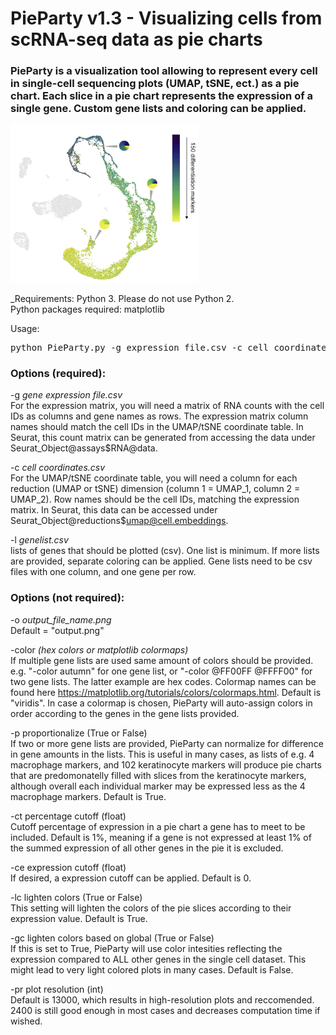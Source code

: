 # PieParty v1.3 - Visualizing cells from scRNA-seq data as pie charts
### PieParty is a visualization tool allowing to represent every cell in single-cell sequencing plots (UMAP, tSNE, ect.) as a pie chart. Each slice in a pie chart represents the expression of a single gene. Custom gene lists and coloring can be applied. 

<img src="https://github.com/harbourlab/PieParty/blob/master/testis.png" width="300">


_Requirements: Python 3. Please do not use Python 2.<br>
Python packages required: matplotlib

Usage: 
<pre>
python PieParty.py -g expression_file.csv -c cell_coordinates.csv -l genelist1.csv genelist2.csv
</pre>

### Options (required):

-g _gene expression file.csv_<br>
For the expression matrix, you will need a matrix of RNA counts with the cell IDs as columns and           gene names as rows.    The expression matrix column names should match the cell IDs in the UMAP/tSNE coordinate table. In Seurat, this count matrix can be generated from accessing the data under Seurat_Object@assays$RNA@data.

-c _cell coordinates.csv_ <br>
For the UMAP/tSNE coordinate table, you will need a column for each reduction (UMAP or tSNE) dimension (column 1 = UMAP_1, column 2 = UMAP_2). Row names should be the cell IDs, matching the expression matrix. In Seurat, this data can be accessed under Seurat_Object@reductions$umap@cell.embeddings.

-l _genelist.csv_ <br>
lists of genes that should be plotted (csv). One list is minimum. If more lists are provided, separate coloring can be applied. Gene lists need to be csv files with one column, and one gene per row.



### Options (not required):

-o _output_file_name.png_ <br> Default = "output.png"

-color _(hex colors or matplotlib colormaps)_ <br>
If multiple gene lists are used same amount of colors should be provided. e.g. "-color autumn" for one gene list, or "-color @FF00FF @FFFF00" for two gene lists. The latter example are hex codes. Colormap names can be found here https://matplotlib.org/tutorials/colors/colormaps.html. Default is "viridis". In case a colormap is chosen, PieParty will auto-assign colors in order according to the genes in the gene lists provided.

-p proportionalize (True or False) <br>
If two or more gene lists are provided, PieParty can normalize for difference in gene amounts in the lists. This is useful in many cases, as lists of e.g. 4 macrophage markers, and 102 keratinocyte markers will produce pie charts that are predomonatelly filled with slices from the keratinocyte markers, although overall each individual marker may be expressed less as the 4 macrophage markers. Default is True.

-ct percentage cutoff (float) <br>
Cutoff percentage of expression in a pie chart a gene has to meet to be included. Default is 1%, meaning if a gene is not expressed at least 1% of the summed expression of all other genes in the pie it is excluded.

-ce expression cutoff (float) <br>
If desired, a expression cutoff can be applied. Default is 0. 

-lc lighten colors (True or False) <br>
This setting will lighten the colors of the pie slices according to their expression value. Default is True.

-gc lighten colors based on global (True or False) <br>
If this is set to True, PieParty will use color intesities reflecting the expression compared to ALL other genes in the single cell dataset. This might lead to very light colored plots in many cases. Default is False.

-pr plot resolution (int) <br>
Default is 13000, which results in high-resolution plots and reccomended. 2400 is still good enough in most cases and decreases computation time if wished.


